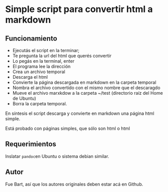# Simple script para convertir html a markdown

## Funcionamiento

- Ejecutás el script en la terminar;
- Te pregunta la url del html que querés convertir
- Lo pegás en la terminal, enter
- El programa lee la dirección
- Crea un archivo temporal
- Descarga el html
- Convierte la página descargada en markdown en la carpeta temporal
- Nombra el archivo convertido con el mismo nombre que el descaragdo
- Mueve el archivo marxkdow a la carpeta ~/test (directorio raíz del Home de Ubuntu)
- Borra la carpeta temporal.

En síntesis el script descarga y convierte en markdown una página html simple.

Está probado con páginas simples, que sólo son html o html

## Requerimientos

Inslatar `pandoc`en Ubuntu o sistema debian similar.

## Autor

Fue Bart, así que los autores originales deben estar acá en Github.